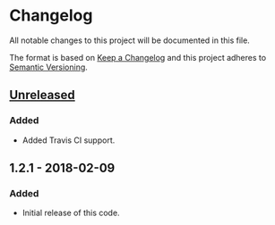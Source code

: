 # Changelog

All notable changes to this project will be documented in this file.

The format is based on [Keep a Changelog](http://keepachangelog.com/en/1.0.0/)
and this project adheres to [Semantic Versioning](http://semver.org/spec/v2.0.0.html).

## [Unreleased]
### Added
- Added Travis CI support.

## 1.2.1 - 2018-02-09
### Added
- Initial release of this code.

[Unreleased]: https://github.com/OSC/ood_core/compare/v1.2.1...HEAD
